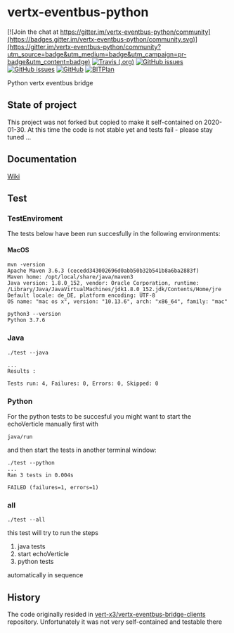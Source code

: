 # vertx-eventbus-python
[![Join the chat at https://gitter.im/vertx-eventbus-python/community](https://badges.gitter.im/vertx-eventbus-python/community.svg)](https://gitter.im/vertx-eventbus-python/community?utm_source=badge&utm_medium=badge&utm_campaign=pr-badge&utm_content=badge)
[![Travis (.org)](https://img.shields.io/travis/rc-dukes/vertx-eventbus-python.svg)](https://travis-ci.org/rc-dukes/vertx-eventbus-python)
[![GitHub issues](https://img.shields.io/github/issues/rc-dukes/vertx-eventbus-python.svg)](https://github.com/rc-dukes/vertx-eventbus-python/issues)
[![GitHub issues](https://img.shields.io/github/issues-closed/rc-dukes/vertx-eventbus-python.svg)](https://github.com/rc-dukes/vertx-eventbus-python/issues/?q=is%3Aissue+is%3Aclosed)
[![GitHub](https://img.shields.io/github/license/rc-dukes/vertx-eventbus-python.svg)](https://en.wikipedia.org/wiki/MIT_License)
[![BITPlan](http://wiki.bitplan.com/images/wiki/thumb/3/38/BITPlanLogoFontLessTransparent.png/198px-BITPlanLogoFontLessTransparent.png)](http://www.bitplan.com)

Python vertx eventbus bridge

## State of project
This project was not forked but copied to make it self-contained on 2020-01-30.
At this time the code is not stable yet and tests fail - please stay tuned ...

## Documentation
[Wiki](http://wiki.bitplan.com/index.php/Vertx-eventbus-python)

## Test

### TestEnviroment
The tests below have been run succesfully in the following environments:
#### MacOS
```
mvn -version
Apache Maven 3.6.3 (cecedd343002696d0abb50b32b541b8a6ba2883f)
Maven home: /opt/local/share/java/maven3
Java version: 1.8.0_152, vendor: Oracle Corporation, runtime: /Library/Java/JavaVirtualMachines/jdk1.8.0_152.jdk/Contents/Home/jre
Default locale: de_DE, platform encoding: UTF-8
OS name: "mac os x", version: "10.13.6", arch: "x86_64", family: "mac"

python3 --version
Python 3.7.6
```

### Java
```
./test --java

...
Results :

Tests run: 4, Failures: 0, Errors: 0, Skipped: 0
```

### Python
For the python tests to be succesful you might want to start the echoVerticle manually first with
```
java/run
```
and then start the tests in another terminal window:
```
./test --python
...
Ran 3 tests in 0.004s

FAILED (failures=1, errors=1)
```

### all
```
./test --all
```

this test will try to run the steps
1. java tests
2. start echoVerticle
3. python tests

automatically in sequence


## History
The code originally resided in [vert-x3/vertx-eventbus-bridge-clients](https://github.com/vert-x3/vertx-eventbus-bridge-clients) repository. Unfortunately it was not very self-contained and testable there
